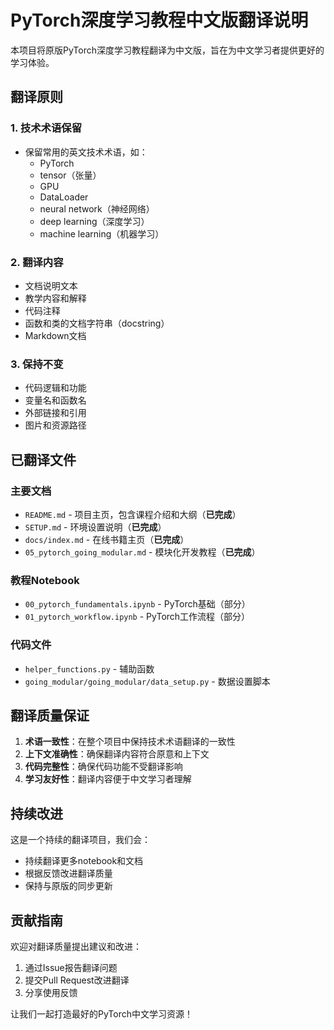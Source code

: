 # PyTorch深度学习教程中文版翻译说明

本项目将原版PyTorch深度学习教程翻译为中文版，旨在为中文学习者提供更好的学习体验。

## 翻译原则

### 1. 技术术语保留
- 保留常用的英文技术术语，如：
  - PyTorch
  - tensor（张量）
  - GPU
  - DataLoader
  - neural network（神经网络）
  - deep learning（深度学习）
  - machine learning（机器学习）

### 2. 翻译内容
- 文档说明文本
- 教学内容和解释
- 代码注释
- 函数和类的文档字符串（docstring）
- Markdown文档

### 3. 保持不变
- 代码逻辑和功能
- 变量名和函数名
- 外部链接和引用
- 图片和资源路径

## 已翻译文件

### 主要文档
- `README.md` - 项目主页，包含课程介绍和大纲（**已完成**）
- `SETUP.md` - 环境设置说明（**已完成**）
- `docs/index.md` - 在线书籍主页（**已完成**）
- `05_pytorch_going_modular.md` - 模块化开发教程（**已完成**）

### 教程Notebook
- `00_pytorch_fundamentals.ipynb` - PyTorch基础（部分）
- `01_pytorch_workflow.ipynb` - PyTorch工作流程（部分）

### 代码文件
- `helper_functions.py` - 辅助函数
- `going_modular/going_modular/data_setup.py` - 数据设置脚本

## 翻译质量保证

1. **术语一致性**：在整个项目中保持技术术语翻译的一致性
2. **上下文准确性**：确保翻译内容符合原意和上下文
3. **代码完整性**：确保代码功能不受翻译影响
4. **学习友好性**：翻译内容便于中文学习者理解

## 持续改进

这是一个持续的翻译项目，我们会：
- 持续翻译更多notebook和文档
- 根据反馈改进翻译质量
- 保持与原版的同步更新

## 贡献指南

欢迎对翻译质量提出建议和改进：
1. 通过Issue报告翻译问题
2. 提交Pull Request改进翻译
3. 分享使用反馈

让我们一起打造最好的PyTorch中文学习资源！